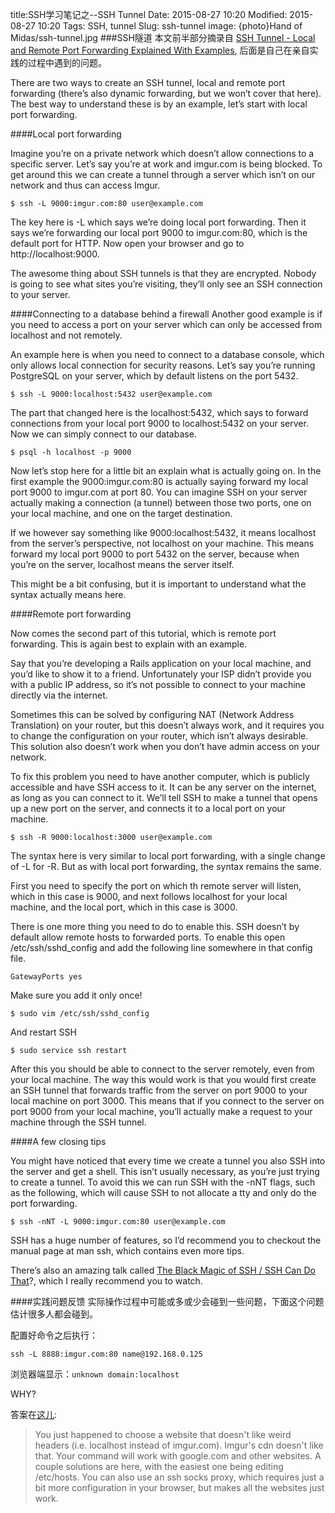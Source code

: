 title:SSH学习笔记之--SSH Tunnel 
Date: 2015-08-27 10:20
Modified: 2015-08-27 10:20
Tags: SSH, tunnel 
Slug: ssh-tunnel 
image: {photo}Hand of Midas/ssh-tunnel.jpg
###SSH隧道
本文前半部分摘录自 [SSH Tunnel - Local and Remote Port Forwarding Explained With Examples](http://blog.trackets.com/2014/05/17/ssh-tunnel-local-and-remote-port-forwarding-explained-with-examples.html), 后面是自己在亲自实践的过程中遇到的问题。  

There are two ways to create an SSH tunnel, local and remote port forwarding (there’s also dynamic forwarding, but we won’t cover that here). The best way to understand these is by an example, let’s start with local port forwarding.  

####Local port forwarding

Imagine you’re on a private network which doesn’t allow connections to a specific server. Let’s say you’re at work and imgur.com is being blocked. To get around this we can create a tunnel through a server which isn’t on our network and thus can access Imgur.

```
$ ssh -L 9000:imgur.com:80 user@example.com
```  

The key here is -L which says we’re doing local port forwarding. Then it says we’re forwarding our local port 9000 to imgur.com:80, which is the default port for HTTP. Now open your browser and go to http://localhost:9000.  

The awesome thing about SSH tunnels is that they are encrypted. Nobody is going to see what sites you’re visiting, they’ll only see an SSH connection to your server.

####Connecting to a database behind a firewall
Another good example is if you need to access a port on your server which can only be accessed from localhost and not remotely.

An example here is when you need to connect to a database console, which only allows local connection for security reasons. Let’s say you’re running PostgreSQL on your server, which by default listens on the port 5432.

```
$ ssh -L 9000:localhost:5432 user@example.com
```

The part that changed here is the localhost:5432, which says to forward connections from your local port 9000 to localhost:5432 on your server. Now we can simply connect to our database.

```
$ psql -h localhost -p 9000
```

Now let’s stop here for a little bit an explain what is actually going on. In the first example the 9000:imgur.com:80 is actually saying forward my local port 9000 to imgur.com at port 80. You can imagine SSH on your server actually making a connection (a tunnel) between those two ports, one on your local machine, and one on the target destination.

If we however say something like 9000:localhost:5432, it means localhost from the server’s perspective, not localhost on your machine. This means forward my local port 9000 to port 5432 on the server, because when you’re on the server, localhost means the server itself.

This might be a bit confusing, but it is important to understand what the syntax actually means here.

####Remote port forwarding

Now comes the second part of this tutorial, which is remote port forwarding. This is again best to explain with an example.

Say that you’re developing a Rails application on your local machine, and you’d like to show it to a friend. Unfortunately your ISP didn’t provide you with a public IP address, so it’s not possible to connect to your machine directly via the internet.

Sometimes this can be solved by configuring NAT (Network Address Translation) on your router, but this doesn’t always work, and it requires you to change the configuration on your router, which isn’t always desirable. This solution also doesn’t work when you don’t have admin access on your network.

To fix this problem you need to have another computer, which is publicly accessible and have SSH access to it. It can be any server on the internet, as long as you can connect to it. We’ll tell SSH to make a tunnel that opens up a new port on the server, and connects it to a local port on your machine.

```
$ ssh -R 9000:localhost:3000 user@example.com
```

The syntax here is very similar to local port forwarding, with a single change of -L for -R. But as with local port forwarding, the syntax remains the same.

First you need to specify the port on which th remote server will listen, which in this case is 9000, and next follows localhost for your local machine, and the local port, which in this case is 3000.

There is one more thing you need to do to enable this. SSH doesn’t by default allow remote hosts to forwarded ports. To enable this open /etc/ssh/sshd_config and add the following line somewhere in that config file.

```
GatewayPorts yes
```
Make sure you add it only once!

```
$ sudo vim /etc/ssh/sshd_config
```

And restart SSH

```
$ sudo service ssh restart
```

After this you should be able to connect to the server remotely, even from your local machine. The way this would work is that you would first create an SSH tunnel that forwards traffic from the server on port 9000 to your local machine on port 3000. This means that if you connect to the server on port 9000 from your local machine, you’ll actually make a request to your machine through the SSH tunnel.

####A few closing tips

You might have noticed that every time we create a tunnel you also SSH into the server and get a shell. This isn’t usually necessary, as you’re just trying to create a tunnel. To avoid this we can run SSH with the -nNT flags, such as the following, which will cause SSH to not allocate a tty and only do the port forwarding.

```
$ ssh -nNT -L 9000:imgur.com:80 user@example.com
```

SSH has a huge number of features, so I’d recommend you to checkout the manual page at man ssh, which contains even more tips.

There’s also an amazing talk called [The Black Magic of SSH / SSH Can Do That](https://vimeo.com/54505525)?, which I really recommend you to watch.

####实践问题反馈
实际操作过程中可能或多或少会碰到一些问题，下面这个问题估计很多人都会碰到。  

配置好命令之后执行：  

```
ssh -L 8888:imgur.com:80 name@192.168.0.125
```

浏览器端显示：`unknown domain:localhost`

WHY?

答案在[这儿](https://www.reddit.com/r/linuxquestions/comments/3b0s7v/ssh_tunnel_issues/):
>You just happened to choose a website that doesn't like weird headers (i.e. localhost instead of imgur.com). Imgur's cdn doesn't like that. Your command will work with google.com and other websites.
A couple solutions are here, with the easiest one being editing /etc/hosts.
You can also use an ssh socks proxy, which requires just a bit more configuration in your browser, but makes all the websites just work.


